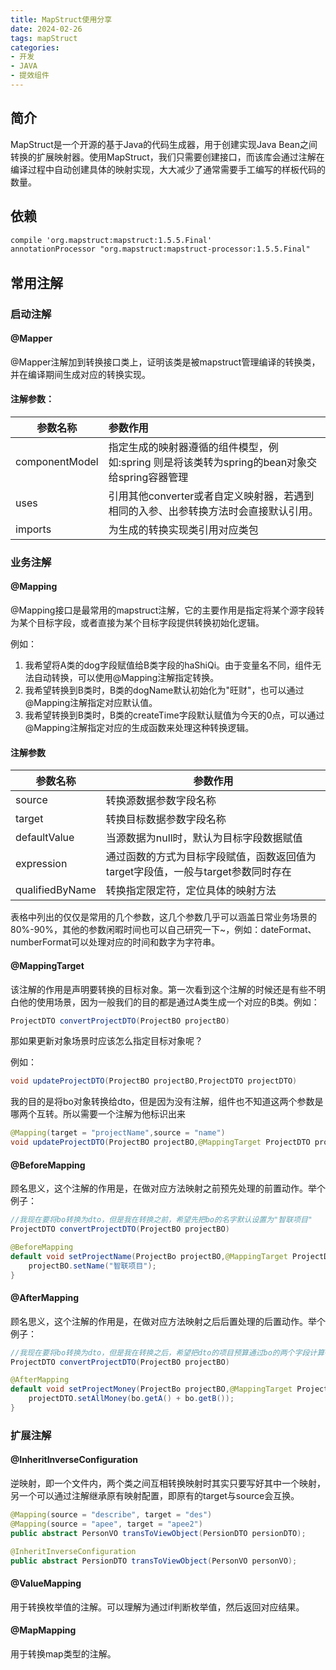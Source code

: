 ```yaml
---
title: MapStruct使用分享
date: 2024-02-26
tags: mapStruct
categories: 
- 开发
- JAVA
- 提效组件
---
```

## 简介

MapStruct是一个开源的基于Java的代码生成器，用于创建实现Java Bean之间转换的扩展映射器。使用MapStruct，我们只需要创建接口，而该库会通过注解在编译过程中自动创建具体的映射实现，大大减少了通常需要手工编写的样板代码的数量。

## 依赖

```xml
compile 'org.mapstruct:mapstruct:1.5.5.Final'
annotationProcessor "org.mapstruct:mapstruct-processor:1.5.5.Final"
```

## 常用注解

### 启动注解

#### @Mapper

@Mapper注解加到转换接口类上，证明该类是被mapstruct管理编译的转换类，并在编译期间生成对应的转换实现。

#### 注解参数：

| 参数名称       | 参数作用                                                     |
| -------------- | :----------------------------------------------------------- |
| componentModel | 指定生成的映射器遵循的组件模型，例如:spring 则是将该类转为spring的bean对象交给spring容器管理 |
| uses           | 引用其他converter或者自定义映射器，若遇到相同的入参、出参转换方法时会直接默认引用。 |
| imports        | 为生成的转换实现类引用对应类包                               |

### 业务注解

#### @Mapping

@Mapping接口是最常用的mapstruct注解，它的主要作用是指定将某个源字段转为某个目标字段，或者直接为某个目标字段提供转换初始化逻辑。

例如：

1. 我希望将A类的dog字段赋值给B类字段的haShiQi。由于变量名不同，组件无法自动转换，可以使用@Mapping注解指定转换。
2. 我希望转换到B类时，B类的dogName默认初始化为"旺财"，也可以通过@Mapping注解指定对应默认值。
3. 我希望转换到B类时，B类的createTime字段默认赋值为今天的0点，可以通过@Mapping注解指定对应的生成函数来处理这种转换逻辑。

#### 注解参数

| 参数名称        | 参数作用                                                     |
| --------------- | ------------------------------------------------------------ |
| source          | 转换源数据参数字段名称                                       |
| target          | 转换目标数据参数字段名称                                     |
| defaultValue    | 当源数据为null时，默认为目标字段数据赋值                     |
| expression      | 通过函数的方式为目标字段赋值，函数返回值为target字段值，一般与target参数同时存在 |
| qualifiedByName | 转换指定限定符，定位具体的映射方法                           |

表格中列出的仅仅是常用的几个参数，这几个参数几乎可以涵盖日常业务场景的80%-90%，其他的参数闲暇时间也可以自己研究一下~，例如：dateFormat、numberFormat可以处理对应的时间和数字为字符串。

#### @MappingTarget

该注解的作用是声明要转换的目标对象。第一次看到这个注解的时候还是有些不明白他的使用场景，因为一般我们的目的都是通过A类生成一个对应的B类。例如：

```java
ProjectDTO convertProjectDTO(ProjectBO projectBO)
```

那如果更新对象场景时应该怎么指定目标对象呢？

例如：

```java
void updateProjectDTO(ProjectBO projectBO,ProjectDTO projectDTO)
```

我的目的是将bo对象转换给dto，但是因为没有注解，组件也不知道这两个参数是哪两个互转。所以需要一个注解为他标识出来

```java
@Mapping(target = "projectName",source = "name")
void updateProjectDTO(ProjectBO projectBO,@MappingTarget ProjectDTO projectDTO)
```

#### @BeforeMapping

顾名思义，这个注解的作用是，在做对应方法映射之前预先处理的前置动作。举个例子：

```java
//我现在要将bo转换为dto，但是我在转换之前，希望先把bo的名字默认设置为"智联项目"
ProjectDTO convertProjectDTO(ProjectBO projectBO)

@BeforeMapping
default void setProjectName(ProjectBo projectBO,@MappingTarget ProjectDTO projectDTO){
	projectBO.setName("智联项目");
}
```

#### @AfterMapping

顾名思义，这个注解的作用是，在做对应方法映射之后后置处理的后置动作。举个例子：

```java
//我现在要将bo转换为dto，但是我在转换之后，希望把dto的项目预算通过bo的两个字段计算得到
ProjectDTO convertProjectDTO(ProjectBO projectBO)

@AfterMapping
default void setProjectMoney(ProjectBo projectBO,@MappingTarget ProjectDTO projectDTO){
	projectDTO.setAllMoney(bo.getA() + bo.getB());
}
```

### 扩展注解

#### @InheritInverseConfiguration

逆映射，即一个文件内，两个类之间互相转换映射时其实只要写好其中一个映射，另一个可以通过注解继承原有映射配置，即原有的target与source会互换。

```java
@Mapping(source = "describe", target = "des")
@Mapping(source = "apee", target = "apee2")
public abstract PersonVO transToViewObject(PersionDTO persionDTO);

@InheritInverseConfiguration
public abstract PersionDTO transToViewObject(PersonVO personVO);
```

#### @ValueMapping

用于转换枚举值的注解。可以理解为通过if判断枚举值，然后返回对应结果。

#### @MapMapping

用于转换map类型的注解。

